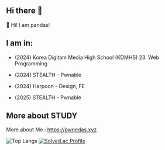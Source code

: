 ## Hi there 👋

👋 Hi! I am pandas!   

## I am in:
* (2024) Korea Digitam Media High School (KDMHS) 23. Web Programming
* (2024) STEALTH - Pwnable
* (2024) Harpoon - Design, FE

* (2025) STEALTH - Pwnable

## More about STUDY 
More about Me : https://pwnedas.xyz

![Top Langs](https://github-readme-stats.vercel.app/api/top-langs/?username=pandas0531&layout=compact)
[![Solved.ac Profile](http://mazassumnida.wtf/api/v2/generate_badge?boj=pandas0531)](https://solved.ac/pandas0531/)